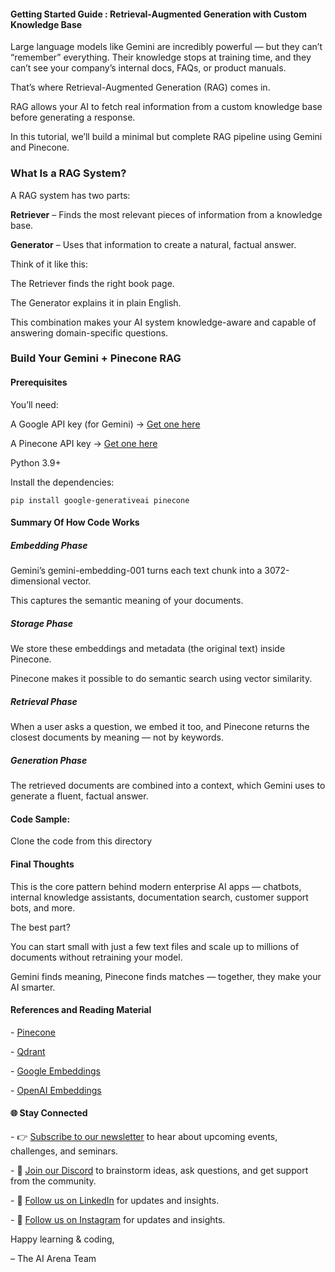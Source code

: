 #### Getting Started Guide : Retrieval-Augmented Generation with Custom Knowledge Base

Large language models like Gemini are incredibly powerful — but they can’t “remember” everything. Their knowledge stops at training time, and they can’t see your company’s internal docs, FAQs, or product manuals.

That’s where Retrieval-Augmented Generation (RAG) comes in.

RAG allows your AI to fetch real information from a custom knowledge base before generating a response.

In this tutorial, we’ll build a minimal but complete RAG pipeline using Gemini and Pinecone.

### What Is a RAG System?

A RAG system has two parts:

**Retriever** – Finds the most relevant pieces of information from a knowledge base.

**Generator** – Uses that information to create a natural, factual answer.

Think of it like this:

The Retriever finds the right book page.

The Generator explains it in plain English.

This combination makes your AI system knowledge-aware and capable of answering domain-specific questions.

### Build Your Gemini + Pinecone RAG

#### Prerequisites

You’ll need:

A Google API key (for Gemini) → [Get one here](https://aistudio.google.com/app/api-keys)

A Pinecone API key → [Get one here](https://app.pinecone.io/)

Python 3.9+

Install the dependencies:

```   
pip install google-generativeai pinecone  
 ```

#### Summary Of How Code Works

##### Embedding Phase

Gemini’s gemini-embedding-001 turns each text chunk into a 3072-dimensional vector.

This captures the semantic meaning of your documents.

##### Storage Phase

We store these embeddings and metadata (the original text) inside Pinecone.

Pinecone makes it possible to do semantic search using vector similarity.

##### Retrieval Phase

When a user asks a question, we embed it too, and Pinecone returns the closest documents by meaning — not by keywords.

##### Generation Phase

The retrieved documents are combined into a context, which Gemini uses to generate a fluent, factual answer.

#### Code Sample:

 Clone the code from this directory

#### Final Thoughts

This is the core pattern behind modern enterprise AI apps — chatbots, internal knowledge assistants, documentation search, customer support bots, and more.

The best part?

You can start small with just a few text files and scale up to millions of documents without retraining your model.

Gemini finds meaning, Pinecone finds matches — together, they make your AI smarter.

#### References and Reading Material

\- [Pinecone](https://docs.pinecone.io/guides/get-started/overview)

\- [Qdrant](https://qdrant.tech/documentation/overview/)

\- [Google Embeddings](https://ai.google.dev/gemini-api/docs/embeddings)

\- [OpenAI Embeddings](https://platform.openai.com/docs/guides/embeddings)

#### 🌐 Stay Connected

\- 👉 [Subscribe to our newsletter](https://aiengarena.com/) to hear about upcoming events, challenges, and seminars.

\- 💬 [Join our Discord](https://discord.gg/NY2rJY7N) to brainstorm ideas, ask questions, and get support from the community.

\- 📸 [Follow us on LinkedIn](https://www.linkedin.com/company/aiengarena/) for updates and insights.

\- 📸 [Follow us on Instagram](https://www.instagram.com/aiengarena) for updates and insights.

Happy learning & coding,

– The AI Arena Team
